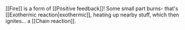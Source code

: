 [[Fire]] is a form of [[Positive feedback]]! Some small part burns- that's [[Exothermic reaction|exothermic]], heating up nearby stuff, which then ignites... a [[Chain reaction]].